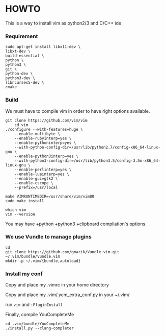 # HOWTO


This is a way to install vim as python2/3 and C/C++ ide


### Requirement

    sudo apt-get install libx11-dev \
    libxt-dev \
    build-essential \
    python \
    python3 \
    git \
    python-dev \
    python3-dev \
    libncurses5-dev \
    cmake

### Build
We must have to compile vim in order to have right options available.

    git clone https://github.com/vim/vim
        cd vim
    ./configure --with-features=huge \
        --enable-multibyte \
        --enable-rubyinterp=yes \
        --enable-pythoninterp=yes \
        --with-python-config-dir=/usr/lib/python2.7/config-x86_64-linux-gnu \
        --enable-python3interp=yes \
        --with-python3-config-dir=/usr/lib/python3.5/config-3.5m-x86_64-linux-gnu \
        --enable-perlinterp=yes \
        --enable-luainterp=yes \
        --enable-gui=gtk2 \
        --enable-cscope \
        --prefix=/usr/local

    make VIMRUNTIMEDIR=/usr/share/vim/vim80
    sudo make install

    which vim
    vim --version

You may have +python +python3 +clipboard compilation's options.

### We use Vundle to manage plugins

    cd
    git clone https://github.com/gmarik/Vundle.vim.git ~/.vim/bundle/Vundle.vim
    mkdir -p ~/.vim/{bundle,autoload}

### Install my conf

Copy and place my .vimrc in your home directory

Copy and place my .vim/.ycm\_extra\_conf.py in your ~/.vim/

run `vim` and `:PluginInstall`

Finally, compile YouCompleteMe

    cd .vim/bundle/YouCompleteMe
    ./install.py --clang-completer
